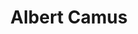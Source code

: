---
layout: grid
title:  Albert Camus
slug:   albert-camus
description: >
  Books by Albert Camus
---